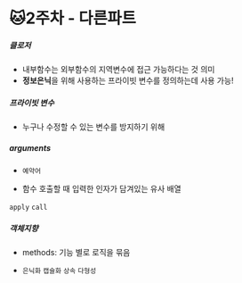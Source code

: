 # :cat:2주차 - 다른파트



##### 클로저

- 내부함수는 외부함수의 지역변수에 접근 가능하다는 것 의미
- **정보은닉**을 위해 사용하는 프라이빗 변수를 정의하는데 사용 가능!



##### 프라이빗 변수

- 누구나 수정할 수 있는 변수를 방지하기 위해



##### arguments

- `예약어`

- 함수 호출할 때 입력한 인자가 담겨있는 유사 배열



`apply` `call` 



##### 객체지향

- methods: 기능 별로 로직을 묶음

- `은닉화` `캡슐화` `상속` `다형성` 

  

